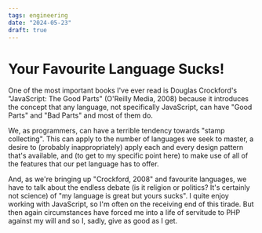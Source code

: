 ```yaml
---
tags: engineering
date: "2024-05-23"
draft: true
---
```


# Your Favourite Language Sucks!

One of the most important books I've ever read is Douglas Crockford's
"JavaScript: The Good Parts" (O'Reilly Media, 2008) because it introduces
the concept that any language, not specifically JavaScript, can have
"Good Parts" and "Bad Parts" and most of them do.

We, as programmers, can have a terrible tendency towards "stamp collecting".
This can apply to the number of languages we seek to master, a desire to
(probably inappropriately) apply each and every design pattern that's
available, and (to get to my specific point here) to make use of all of the
features that our pet language has to offer.

And, as we're bringing up "Crockford, 2008" and favourite languages, we have to
talk about the endless debate (is it religion or politics? It's certainly not
science) of "my language is great but yours sucks". I quite enjoy working with
JavaScript, so I'm often on the receiving end of this tirade. But then again
circumstances have forced me into a life of servitude to PHP against my will and
so I, sadly, give as good as I get.
